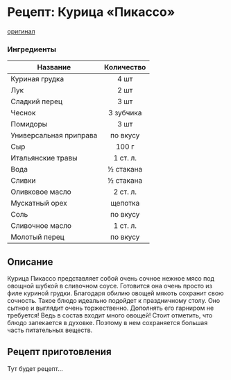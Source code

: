 # Рецепт: Курица «Пикассо»
[оригинал](https://eda.ru/recepty/osnovnye-blyuda/kartofel-ajdaho-30625)

### Ингредиенты
| Название        	   | Количество    |
| -------------    	|:-------------:|
| Куриная грудка    | 4 шт 	    |
| Лук 	            | 2 шт 		|
| Сладкий перец	    | 3 шт		|
| Чеснок            | 3 зубчика     |
| Помидоры          | 3 шт        |
| Универсальная приправа  | по вкусу      |
| Сыр               | 100 г 	    |
| Итальянские травы | 1 ст. л.	    |
| Вода              | ½ стакана 	    |
| Сливки            | ½ стакана 	    |
| Оливковое масло   | 2 ст. л. 	    |
| Мускатный орех    | щепотка	    |
| Соль              | по вкусу	    |
| Сливочное масло   | 1 ст. л. 	    |
| Молотый перец     | по вкусу 	    |

## Описание
Курица Пикассо представляет собой очень сочное нежное мясо под овощной шубкой в сливочном соусе. Готовится она очень просто из филе куриной грудки. Благодаря обилию овощей мякоть сохранит свою сочность. Такое блюдо идеально подойдет к праздничному столу. Оно сытное и выглядит очень торжественно. Дополнять его гарниром не требуется! Ведь в состав входит много овощей! Стоит отметить, что блюдо запекается в духовке. Поэтому в нем сохраняется большая часть питательных веществ.

## Рецепт приготовления
Тут будет рецепт...
